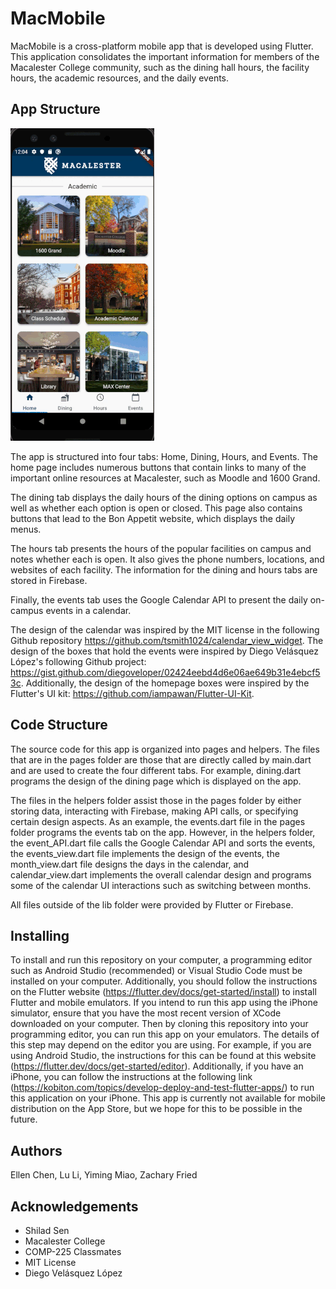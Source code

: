 # MacMobile


MacMobile is a cross-platform mobile app that is developed using Flutter. This application consolidates
the important information for members of the Macalester College community, such as the dining hall hours,
the facility hours, the academic resources, and the daily events.

## App Structure

![](assets/AppDemo.gif)

The app is structured into four tabs: Home, Dining, Hours, and Events. The home page includes numerous
buttons that contain links to many of the important online resources at Macalester, such as Moodle and
1600 Grand.

The dining tab displays the daily hours of the dining options on campus as well as whether each option
is open or closed. This page also contains buttons that lead to the Bon Appetit website, which displays
the daily menus.

The hours tab presents the hours of the popular facilities on campus and notes whether each is open. It
also gives the phone numbers, locations, and websites of each facility. The information for the dining and
hours tabs are stored in Firebase.

Finally, the events tab uses the Google Calendar API to present the daily on-campus events in a
calendar. 

The design of the calendar was inspired by the MIT license in the following Github
repository https://github.com/tsmith1024/calendar_view_widget. The design of the boxes
that hold the events were inspired by Diego Velásquez López's following Github project: 
https://gist.github.com/diegoveloper/02424eebd4d6e06ae649b31e4ebcf53c. Additionally, the design of the homepage boxes were inspired by the Flutter's UI kit: https://github.com/iampawan/Flutter-UI-Kit. 

## Code Structure

The source code for this app is organized into pages and helpers. The files that are in the pages
folder are those that are directly called by main.dart and are used to create the four different tabs.
For example, dining.dart programs the design of the dining page which is displayed on the app.

The files in the helpers folder assist those in the pages folder by either storing data, interacting
with Firebase, making API calls, or specifying certain design aspects. As an example, the events.dart
file in the pages folder programs the events tab on the app. However, in the helpers folder, the
event_API.dart file calls the Google Calendar API and sorts the events, the events_view.dart file
implements the design of the events, the month_view.dart file designs the days in the calendar, and
calendar_view.dart implements the overall calendar design and programs some of the calendar UI
interactions such as switching between months.

All files outside of the lib folder were provided by Flutter or Firebase.

## Installing

To install and run this repository on your computer, a programming editor such as Android Studio (recommended)
or Visual Studio Code must be installed on your computer. Additionally, you should follow the instructions
on the Flutter website (https://flutter.dev/docs/get-started/install) to install Flutter and mobile
emulators. If you intend to run this app using the iPhone simulator, ensure that you have the most
recent version of XCode downloaded on your computer. Then by cloning this repository into your programming editor, you
can run this app on your emulators. The details of this step may depend on the editor you are using. For example, if you are using
Android Studio, the instructions for this can be found at this website (https://flutter.dev/docs/get-started/editor). Additionally, if you have an iPhone, you can follow
the instructions at the following link (https://kobiton.com/topics/develop-deploy-and-test-flutter-apps/)
to run this application on your iPhone. This app is currently not available for mobile distribution
on the App Store, but we hope for this to be possible in the future.

## Authors

Ellen Chen, Lu Li, Yiming Miao, Zachary Fried

## Acknowledgements

* Shilad Sen
* Macalester College
* COMP-225 Classmates
* MIT License
* Diego Velásquez López

